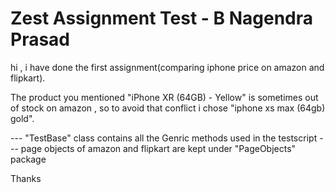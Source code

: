 # Zest Assignment Test - B Nagendra Prasad

hi , i have done the first assignment(comparing iphone price on amazon and flipkart).

The product you mentioned "iPhone XR (64GB) - Yellow" is sometimes out of stock on amazon , so to avoid that conflict i chose "iphone xs max (64gb) gold". 

--- "TestBase" class contains all the Genric methods used in the testscript
--- page objects of amazon and flipkart are kept under "PageObjects" package


Thanks
